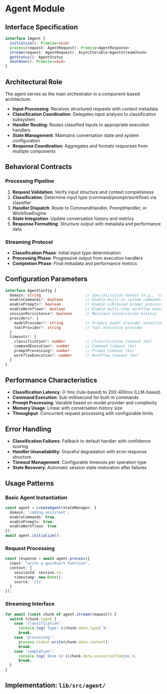 # Agent Module

## Interface Specification

```typescript
interface IAgent {
  initialize(): Promise<void>
  process(request: AgentRequest): Promise<AgentResponse>
  stream(request: AgentRequest): AsyncIterable<AgentStreamChunk>  
  getStatus(): AgentStatus
  shutdown(): Promise<void>
}
```

## Architectural Role

The agent serves as the main orchestrator in a component-based architecture:

- **Input Processing**: Receives structured requests with context metadata
- **Classification Coordination**: Delegates input analysis to classification subsystem
- **Handler Routing**: Routes classified inputs to appropriate execution handlers
- **State Management**: Maintains conversation state and system configuration
- **Response Coordination**: Aggregates and formats responses from multiple components

## Behavioral Contracts

### Processing Pipeline
1. **Request Validation**: Verify input structure and context completeness
2. **Classification**: Determine input type (command/prompt/workflow) via classifier
3. **Handler Dispatch**: Route to CommandHandler, PromptHandler, or WorkflowEngine
4. **State Integration**: Update conversation history and metrics
5. **Response Formatting**: Structure output with metadata and performance data

### Streaming Protocol
- **Classification Phase**: Initial input type determination
- **Processing Phase**: Progressive output from execution handlers  
- **Completion Phase**: Final metadata and performance metrics

## Configuration Parameters

```typescript
interface AgentConfig {
  domain: string                    // Specialization domain (e.g., 'coding-assistant')
  enableCommands?: boolean          // Enable built-in system commands  
  enablePrompts?: boolean           // Enable LLM-based prompt processing
  enableWorkflows?: boolean         // Enable multi-step workflow execution
  sessionPersistence?: boolean      // Maintain conversation history
  providers?: {
    modelProvider?: string          // Primary model provider selection
    toolProvider?: string           // Tool execution provider
  }
  timeouts?: {
    classification?: number         // Classification timeout (ms)
    commandExecution?: number       // Command timeout (ms) 
    promptProcessing?: number       // Prompt timeout (ms)
    workflowExecution?: number      // Workflow timeout (ms)
  }
}
```

## Performance Characteristics

- **Classification Latency**: 0-1ms (rule-based) to 200-400ms (LLM-based)
- **Command Execution**: Sub-millisecond for built-in commands
- **Prompt Processing**: Variable based on model provider and complexity
- **Memory Usage**: Linear with conversation history size
- **Throughput**: Concurrent request processing with configurable limits

## Error Handling

- **Classification Failures**: Fallback to default handler with confidence scoring
- **Handler Unavailability**: Graceful degradation with error response structure
- **Timeout Management**: Configurable timeouts per operation type
- **State Recovery**: Automatic session state restoration after failures

## Usage Patterns

### Basic Agent Instantiation
```typescript
const agent = createAgent(stateManager, {
  domain: 'coding-assistant',
  enableCommands: true,
  enablePrompts: true,
  enableWorkflows: true
});
await agent.initialize();
```

### Request Processing
```typescript
const response = await agent.process({
  input: "write a quicksort function",
  context: {
    sessionId: session.id,
    timestamp: new Date(),
    source: 'cli'
  }
});
```

### Streaming Interface
```typescript
for await (const chunk of agent.stream(request)) {
  switch (chunk.type) {
    case 'classification':
      console.log(`Type: ${chunk.data.type}`);
      break;
    case 'processing':
      process.stdout.write(chunk.data.content);
      break;
    case 'completion':
      console.log(`Done in ${chunk.data.executionTime}ms`);
      break;
  }
}
```

## Implementation: `lib/src/agent/`